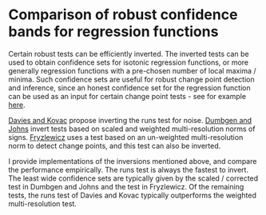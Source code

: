 # Comparison of robust confidence bands for regression functions

Certain robust tests can be efficiently inverted. The inverted tests can be used to obtain confidence sets for isotonic regression functions, or more generally regression functions with a pre-chosen number of local maxima / minima. Such confidence sets are useful for robust change point detection and inference, since an honest confidence set for the regression function can be used as an input for certain change point tests - see for example [here](https://github.com/Shakeel95/CMStatistics-2021). 

[Davies and Kovac](https://projecteuclid.org/journals/annals-of-statistics/volume-29/issue-1/Local-Extremes-Runs-Strings-and-Multiresolution/10.1214/aos/996986501.full) propose inverting the runs test for noise. [Dumbgen and Johns](https://www.tandfonline.com/doi/abs/10.1198/1061860043506) invert tests based on scaled and weighted multi-resolution norms of signs. [Fryzlewicz](https://arxiv.org/abs/2109.02487) uses a test based on an un-weighted multi-resolution norm to detect change points, and this test can also be inverted. 

I provide implementations of the inversions mentioned above, and compare the performance empirically. The runs test is always the fastest to invert. The least wide confidence sets are typically given by the scaled / corrected test in Dumbgen and Johns and the test in Fryzlewicz. Of the remaining tests, the runs test of Davies and Kovac typically outperforms the weighted multi-resolution test. 
